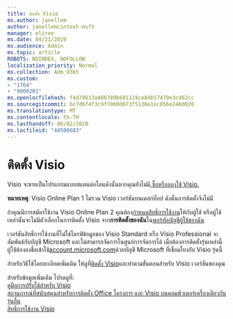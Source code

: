 ```yaml
---
title: ติดตั้ง Visio
ms.author: janellem
author: janellemcintosh-msft
manager: eliree
ms.date: 04/21/2020
ms.audience: Admin
ms.topic: article
ROBOTS: NOINDEX, NOFOLLOW
localization_priority: Normal
ms.collection: Adm_O365
ms.custom:
- "1764"
- "9000201"
ms.openlocfilehash: f4d79613a48b789b601124ce8db57479e3cd62cc
ms.sourcegitcommit: bc7d6f4f3c9f7060d073f5130e1ec856e248d020
ms.translationtype: MT
ms.contentlocale: th-TH
ms.lasthandoff: 06/02/2020
ms.locfileid: "44508683"
---
```

# <a name="install-visio"></a>ติดตั้ง Visio

Visio จะขายเป็นโปรแกรมแบบสแตนด์อโลนดังนั้นหากคุณยังไม่มี,[ซื้อหรือลองใช้ Visio.](https://products.office.com/visio) 

**หมายเหตุ**: Visio Online Plan 1 ไม่รวม Visio เวอร์ชันบนเดสก์ท็อป ดังนั้นการติดตั้งจึงไม่มี

ถ้าคุณมีการสมัครใช้งาน Visio Online Plan 2 คุณต้อง[กําหนดสิทธิ์การใช้งาน](https://docs.microsoft.com/microsoft-365/admin/add-users/add-users)ให้กับผู้ใช้ หรือผู้ใช้เหล่านั้นจะไม่มีตัวเลือกในการติดตั้ง Visio จาก**การติดตั้งของฉัน**ใน[พอร์ทัลบัญชีผู้ใช้ของฉัน](https://portal.office.com/account#installs) 

เวอร์ชันสิทธิ์การใช้งานที่ไม่ใช่ไดรฟ์ข้อมูลของ Visio Standard หรือ Visio Professional จะสัมพันธ์กับบัญชี Microsoft และไม่สามารถจัดการในศูนย์การจัดการได้ เมื่อต้องการติดตั้งรุ่นเหล่านี้ ผู้ใช้ต้องลงชื่อเข้าใช้[account.microsoft.com](https://account.microsoft.com)ด้วยบัญชี Microsoft ที่เชื่อมโยงกับ Visio รุ่นนี้

สําหรับวิธีใช้โดยละเอียดเพิ่มเติม ให้ดูที่[ติดตั้ง Visio](https://support.office.com/article/f98f21e3-aa02-4827-9167-ddab5b025710?wt.mc_id=OfficeAdm_ClientDIA_Alchemy1764)และทําตามขั้นตอนสําหรับ Visio เวอร์ชันของคุณ

สําหรับข้อมูลเพิ่มเติม โปรดดูที่:<br>
[คู่มือการปรับใช้สําหรับ Visio](https://docs.microsoft.com/deployoffice/deployment-guide-for-visio)<br>
[สถานการณ์ที่สนับสนุนสําหรับการติดตั้ง Office โครงการ และ Visio บนคอมพิวเตอร์เครื่องเดียวกันรุ่นอื่น](https://docs.microsoft.com/deployoffice/install-different-office-visio-and-project-versions-on-the-same-computer)<br>
[สิทธิ์การใช้งาน Visio](https://products.office.com/visio/microsoft-visio-volume-licensing-visio-for-multiple-users)